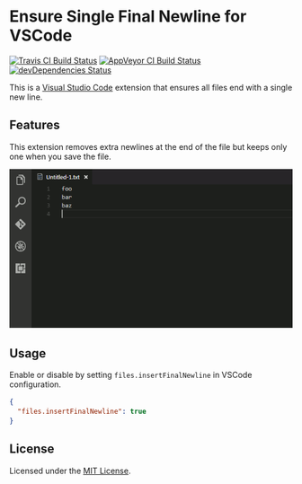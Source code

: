 # Ensure Single Final Newline for VSCode

[![Travis CI Build Status](https://img.shields.io/travis/jmlntw/vscode-ensure-single-final-newline.svg?label=travisci&maxAge=86400)](https://travis-ci.org/jmlntw/vscode-ensure-single-final-newline)
[![AppVeyor CI Build Status](https://img.shields.io/appveyor/ci/jmlntw/vscode-ensure-single-final-newline.svg?label=appveyor&maxAge=86400)](https://ci.appveyor.com/project/jmlntw/vscode-ensure-single-final-newline)
[![devDependencies Status](https://img.shields.io/david/dev/jmlntw/vscode-ensure-single-final-newline.svg?maxAge=86400)](https://david-dm.org/jmlntw/vscode-ensure-single-final-newline?type=dev)

This is a [Visual Studio Code](https://code.visualstudio.com/) extension that ensures all files end with a single new line.

## Features

This extension removes extra newlines at the end of the file but keeps only one when you save the file.

![Screenshot](images/screenshot.gif)

## Usage

Enable or disable by setting `files.insertFinalNewline` in VSCode configuration.

```json
{
  "files.insertFinalNewline": true
}
```

## License

Licensed under the [MIT License](LICENSE.md).
